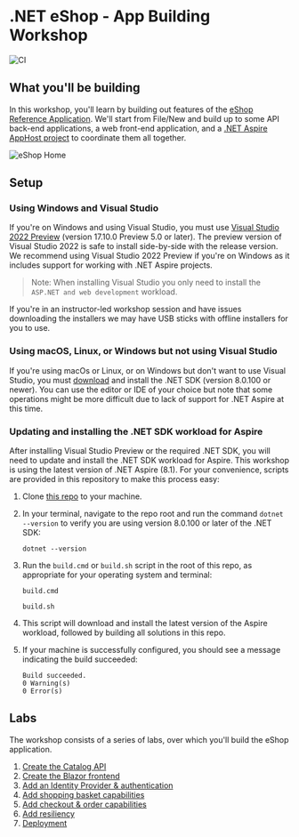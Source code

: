 # .NET eShop - App Building Workshop

![CI](https://github.com/dotnet-presentations/eshop-app-workshop/actions/workflows/ci.yml/badge.svg)

## What you'll be building

In this workshop, you'll learn by building out features of the [eShop Reference Application](https://github.com/dotnet/eshop). We'll start from File/New and build up to some API back-end applications, a web front-end application, and a [.NET Aspire](https://learn.microsoft.com/dotnet/aspire/get-started/aspire-overview) [AppHost project](https://learn.microsoft.com/dotnet/aspire/fundamentals/app-host-overview#app-host-project) to coordinate them all together.

![eShop Home](./assets/eshop-home-screenshot.png)

## Setup

### Using Windows and Visual Studio

If you're on Windows and using Visual Studio, you must use [Visual Studio 2022 Preview](https://visualstudio.com/preview) (version 17.10.0 Preview 5.0 or later). The preview version of Visual Studio 2022 is safe to install side-by-side with the release version. We recommend using Visual Studio 2022 Preview if you're on Windows as it includes support for working with .NET Aspire projects.

> Note: When installing Visual Studio you only need to install the `ASP.NET and web development` workload.

If you're in an instructor-led workshop session and have issues downloading the installers we may have USB sticks with offline installers for you to use.

### Using macOS, Linux, or Windows but not using Visual Studio

If you're using macOs or Linux, or on Windows but don't want to use Visual Studio, you must [download](https://www.microsoft.com/net/download) and install the .NET SDK (version 8.0.100 or newer). You can use the editor or IDE of your choice but note that some operations might be more difficult due to lack of support for .NET Aspire at this time.

### Updating and installing the .NET SDK workload for Aspire

After installing Visual Studio Preview or the required .NET SDK, you will need to update and install the .NET SDK workload for Aspire. This workshop is using the latest version of .NET Aspire (8.1). For your convenience, scripts are provided in this repository to make this process easy:

1. Clone [this repo](https://github.com/dotnet-presentations/eshop-app-workshop) to your machine.
1. In your terminal, navigate to the repo root and run the command `dotnet --version` to verify you are using version 8.0.100 or later of the .NET SDK:

    ```shell
    dotnet --version
    ```

1. Run the `build.cmd` or `build.sh` script in the root of this repo, as appropriate for your operating system and terminal:

    ```shell
    build.cmd
    ```

    ```shell
    build.sh
    ```

1. This script will download and install the latest version of the Aspire workload, followed by building all solutions in this repo.
1. If your machine is successfully configured, you should see a message indicating the build succeeded:

    ```shell
    Build succeeded.
    0 Warning(s)
    0 Error(s)
    ```

## Labs

The workshop consists of a series of labs, over which you'll build the eShop application.

1. [Create the Catalog API](./labs/1-Create-Catalog-API/)
2. [Create the Blazor frontend](./labs/2-Create-Blazor-Frontend/)
3. [Add an Identity Provider & authentication](./labs/3-Add-Identity/)
4. [Add shopping basket capabilities](./labs/4-Add-Shopping-Basket/)
5. [Add checkout & order capabilities](./labs/5-Add-Checkout/)
6. [Add resiliency](./labs/6-Add-Resiliency/)
7. [Deployment](./labs/7-Deployment/)
